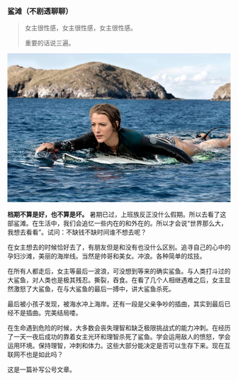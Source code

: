 ### 鲨滩（不剧透聊聊） 

> 女主很性感，女主很性感，女主很性感。
> 
> 重要的话说三遍。


![女主图片](../image/shake.jpg)



__档期不算是好，也不算是坏。__ 暑期已过，上班族反正没什么假期。所以去看了这部鲨滩。在生活中，我们会追忆一些内在的和外在的。所以才会说“世界那么大，我想去看看”。试问：不缺钱不缺时间谁不想去呢？

在女主想去的时候恰好去了，有朋友但是和没有也没什么区别。追寻自己的心中的孕妇沙滩，美丽的海岸线。当然是帅哥和美女。冲浪。各种简单的炫技。


在所有人都走后，女主等最后一波浪，可没想到等来的确实鲨鱼。与人类打斗过的大鲨鱼，对人类也是极其残忍。撕裂，吞食。在看了几个人相继遇难之后，女主显然激怒了大鲨鱼，在与大鲨鱼的最后一搏中，讲大鲨鱼杀死。


最后被小孩子发现，被海水冲上海岸。还有一段是父亲争吵的插曲，其实到最后已经不是插曲。完美结局喽。


在生命遇到危险的时候，大多数会丧失理智和缺乏极限挑战式的能力冲刺。在经历了一天一夜后成功的靠着女主光环和理智杀死了鲨鱼。学会运用敌人的愤怒，学会运用环境。保持理智，冲刺和体力。这些大部分能决定是否可以生存下来。现在互联网不也是如此吗？


这是一篇补写公号文章。

